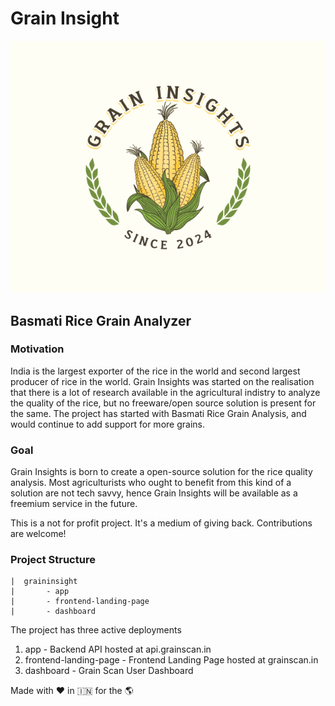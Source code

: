# Grain Insight

![Grain Insight Logo](dashboard/src/assets/grain-insight-logo.png)

## Basmati Rice Grain Analyzer

### Motivation
India is the largest exporter of the rice in the world and second largest producer of rice in the world.
Grain Insights was started on the realisation that there is a lot of research available in the agricultural indistry to analyze the quality of the rice, but no freeware/open source solution is present for the same.
The project has started with Basmati Rice Grain Analysis, and would continue to add support for more grains.

### Goal
Grain Insights is born to create a open-source solution for the rice quality analysis.
Most agriculturists who ought to benefit from this kind of a solution are not tech savvy, hence Grain Insights will be available as a freemium service in the future.

This is a not for profit project. It's a medium of giving back.
Contributions are welcome!

### Project Structure
```
|  graininsight
|       - app
|       - frontend-landing-page
|       - dashboard
```
The project has three active deployments
1. app - Backend API hosted at api.grainscan.in
2. frontend-landing-page - Frontend Landing Page hosted at grainscan.in
3. dashboard - Grain Scan User Dashboard

Made with ❤️ in 🇮🇳 for the 🌎
